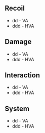 ## Recoil

- dd - VA
- ddd - HVA



## Damage

- dd - VA
- ddd - HVA



## Interaction

- dd - VA
- ddd - HVA



## System

- dd - VA
- ddd - HVA


